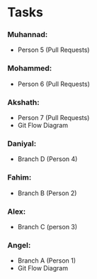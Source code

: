 # Tasks

### Muhannad: 

- Person 5 (Pull Requests)

### Mohammed: 

- Person 6 (Pull Requests)

### Akshath: 

- Person 7 (Pull Requests)
- Git Flow Diagram

### Daniyal: 

- Branch D (Person 4)

### Fahim: 

- Branch B (Person 2)

### Alex: 

- Branch C (person 3)

### Angel: 

- Branch A (Person 1)
- Git Flow Diagram
